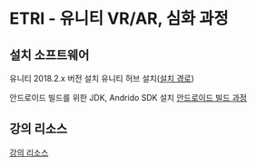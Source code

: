 # ETRI - 유니티 VR/AR, 심화 과정

## 설치 소프트웨어

유니티 2018.2.x 버전 설치
유니티 허브 설치([설치 경로](https://store.unity.com/download?ref=personal))

안드로이드 빌드를 위한 JDK, Andrido SDK 설치
[안드로이드 빌드 과정](https://github.com/IndieGameMaker/SWU01/blob/master/안드로이드_빌드과정.md)

## 강의 리소스 

[강의 리소스](https://drive.google.com/open?id=1HJHKxupcMSqcr4UgZ2gx22OuMA0u1uxW)

